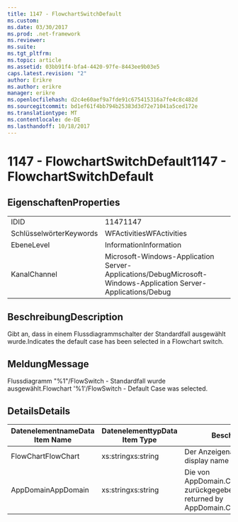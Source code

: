 ```yaml
---
title: 1147 - FlowchartSwitchDefault
ms.custom: 
ms.date: 03/30/2017
ms.prod: .net-framework
ms.reviewer: 
ms.suite: 
ms.tgt_pltfrm: 
ms.topic: article
ms.assetid: 03bb91f4-bfa4-4420-97fe-8443ee9b03e5
caps.latest.revision: "2"
author: Erikre
ms.author: erikre
manager: erikre
ms.openlocfilehash: d2c4e60aef9a7fde91c675415316a7fe4c8c482d
ms.sourcegitcommit: bd1ef61f4bb794b25383d3d72e71041a5ced172e
ms.translationtype: MT
ms.contentlocale: de-DE
ms.lasthandoff: 10/18/2017
---
```

# <a name="1147---flowchartswitchdefault"></a><span data-ttu-id="d7cd2-102">1147 - FlowchartSwitchDefault</span><span class="sxs-lookup"><span data-stu-id="d7cd2-102">1147 - FlowchartSwitchDefault</span></span>
## <a name="properties"></a><span data-ttu-id="d7cd2-103">Eigenschaften</span><span class="sxs-lookup"><span data-stu-id="d7cd2-103">Properties</span></span>  
  
|||  
|-|-|  
|<span data-ttu-id="d7cd2-104">ID</span><span class="sxs-lookup"><span data-stu-id="d7cd2-104">ID</span></span>|<span data-ttu-id="d7cd2-105">1147</span><span class="sxs-lookup"><span data-stu-id="d7cd2-105">1147</span></span>|  
|<span data-ttu-id="d7cd2-106">Schlüsselwörter</span><span class="sxs-lookup"><span data-stu-id="d7cd2-106">Keywords</span></span>|<span data-ttu-id="d7cd2-107">WFActivities</span><span class="sxs-lookup"><span data-stu-id="d7cd2-107">WFActivities</span></span>|  
|<span data-ttu-id="d7cd2-108">Ebene</span><span class="sxs-lookup"><span data-stu-id="d7cd2-108">Level</span></span>|<span data-ttu-id="d7cd2-109">Information</span><span class="sxs-lookup"><span data-stu-id="d7cd2-109">Information</span></span>|  
|<span data-ttu-id="d7cd2-110">Kanal</span><span class="sxs-lookup"><span data-stu-id="d7cd2-110">Channel</span></span>|<span data-ttu-id="d7cd2-111">Microsoft-Windows-Application Server-Applications/Debug</span><span class="sxs-lookup"><span data-stu-id="d7cd2-111">Microsoft-Windows-Application Server-Applications/Debug</span></span>|  
  
## <a name="description"></a><span data-ttu-id="d7cd2-112">Beschreibung</span><span class="sxs-lookup"><span data-stu-id="d7cd2-112">Description</span></span>  
 <span data-ttu-id="d7cd2-113">Gibt an, dass in einem Flussdiagrammschalter der Standardfall ausgewählt wurde.</span><span class="sxs-lookup"><span data-stu-id="d7cd2-113">Indicates the default case has been selected in a Flowchart switch.</span></span>  
  
## <a name="message"></a><span data-ttu-id="d7cd2-114">Meldung</span><span class="sxs-lookup"><span data-stu-id="d7cd2-114">Message</span></span>  
 <span data-ttu-id="d7cd2-115">Flussdiagramm "%1"/FlowSwitch - Standardfall wurde ausgewählt.</span><span class="sxs-lookup"><span data-stu-id="d7cd2-115">Flowchart '%1'/FlowSwitch - Default Case was selected.</span></span>  
  
## <a name="details"></a><span data-ttu-id="d7cd2-116">Details</span><span class="sxs-lookup"><span data-stu-id="d7cd2-116">Details</span></span>  
  
|<span data-ttu-id="d7cd2-117">Datenelementname</span><span class="sxs-lookup"><span data-stu-id="d7cd2-117">Data Item Name</span></span>|<span data-ttu-id="d7cd2-118">Datenelementtyp</span><span class="sxs-lookup"><span data-stu-id="d7cd2-118">Data Item Type</span></span>|<span data-ttu-id="d7cd2-119">Beschreibung</span><span class="sxs-lookup"><span data-stu-id="d7cd2-119">Description</span></span>|  
|--------------------|--------------------|-----------------|  
|<span data-ttu-id="d7cd2-120">FlowChart</span><span class="sxs-lookup"><span data-stu-id="d7cd2-120">FlowChart</span></span>|<span data-ttu-id="d7cd2-121">xs:string</span><span class="sxs-lookup"><span data-stu-id="d7cd2-121">xs:string</span></span>|<span data-ttu-id="d7cd2-122">Der Anzeigename des FlowChart.</span><span class="sxs-lookup"><span data-stu-id="d7cd2-122">The display name of the FlowChart.</span></span>|  
|<span data-ttu-id="d7cd2-123">AppDomain</span><span class="sxs-lookup"><span data-stu-id="d7cd2-123">AppDomain</span></span>|<span data-ttu-id="d7cd2-124">xs:string</span><span class="sxs-lookup"><span data-stu-id="d7cd2-124">xs:string</span></span>|<span data-ttu-id="d7cd2-125">Die von AppDomain.CurrentDomain.FriendlyName zurückgegebene Zeichenfolge.</span><span class="sxs-lookup"><span data-stu-id="d7cd2-125">The string returned by AppDomain.CurrentDomain.FriendlyName.</span></span>|
